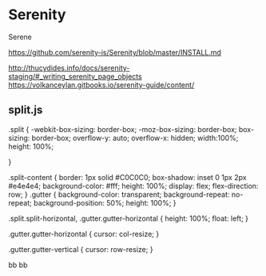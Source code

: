 
# Serenity 

Serene

https://github.com/serenity-is/Serenity/blob/master/INSTALL.md

http://thucydides.info/docs/serenity-staging/#_writing_serenity_page_objects 
https://volkanceylan.gitbooks.io/serenity-guide/content/

## split.js 


.split {
    -webkit-box-sizing: border-box;
    -moz-box-sizing: border-box;
    box-sizing: border-box;
    overflow-y: auto;
    overflow-x: hidden;
    width:100%;
    height: 100%;

    

}

.split-content {
    border: 1px solid #C0C0C0;
    box-shadow: inset 0 1px 2px #e4e4e4;
    background-color: #fff;
    height: 100%;
    display: flex;
    flex-direction: row;
}
.gutter {
    background-color: transparent;
    background-repeat: no-repeat;
    background-position: 50%;
    height: 100%;
}

.split.split-horizontal,
.gutter.gutter-horizontal {
    height: 100%;
    float: left;
}

.gutter.gutter-horizontal {
    cursor: col-resize;
}

.gutter.gutter-vertical {
    cursor: row-resize;
}



<div id="b" class="split">
    <p> bb bb </p>
</div>

